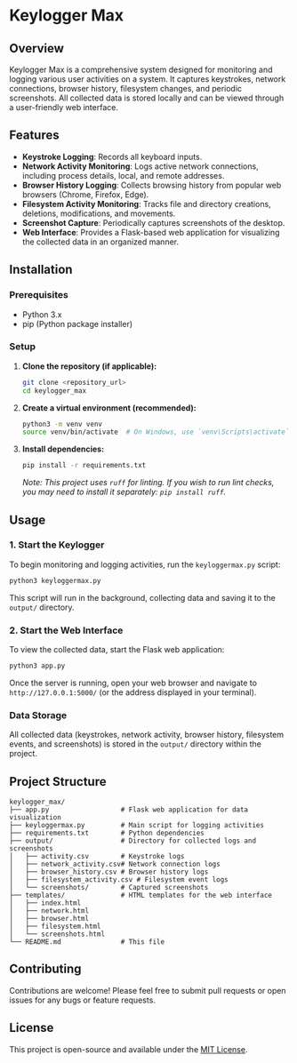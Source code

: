 # Keylogger Max

## Overview
Keylogger Max is a comprehensive system designed for monitoring and logging various user activities on a system. It captures keystrokes, network connections, browser history, filesystem changes, and periodic screenshots. All collected data is stored locally and can be viewed through a user-friendly web interface.

## Features
- **Keystroke Logging**: Records all keyboard inputs.
- **Network Activity Monitoring**: Logs active network connections, including process details, local, and remote addresses.
- **Browser History Logging**: Collects browsing history from popular web browsers (Chrome, Firefox, Edge).
- **Filesystem Activity Monitoring**: Tracks file and directory creations, deletions, modifications, and movements.
- **Screenshot Capture**: Periodically captures screenshots of the desktop.
- **Web Interface**: Provides a Flask-based web application for visualizing the collected data in an organized manner.

## Installation

### Prerequisites
- Python 3.x
- pip (Python package installer)

### Setup
1.  **Clone the repository (if applicable):**
    ```bash
    git clone <repository_url>
    cd keylogger_max
    ```
2.  **Create a virtual environment (recommended):**
    ```bash
    python3 -m venv venv
    source venv/bin/activate  # On Windows, use `venv\Scripts\activate`
    ```
3.  **Install dependencies:**
    ```bash
    pip install -r requirements.txt
    ```
    *Note: This project uses `ruff` for linting. If you wish to run lint checks, you may need to install it separately: `pip install ruff`.*

## Usage

### 1. Start the Keylogger
To begin monitoring and logging activities, run the `keyloggermax.py` script:
```bash
python3 keyloggermax.py
```
This script will run in the background, collecting data and saving it to the `output/` directory.

### 2. Start the Web Interface
To view the collected data, start the Flask web application:
```bash
python3 app.py
```
Once the server is running, open your web browser and navigate to `http://127.0.0.1:5000/` (or the address displayed in your terminal).

### Data Storage
All collected data (keystrokes, network activity, browser history, filesystem events, and screenshots) is stored in the `output/` directory within the project.

## Project Structure
```
keylogger_max/
├── app.py                  # Flask web application for data visualization
├── keyloggermax.py         # Main script for logging activities
├── requirements.txt        # Python dependencies
├── output/                 # Directory for collected logs and screenshots
│   ├── activity.csv        # Keystroke logs
│   ├── network_activity.csv# Network connection logs
│   ├── browser_history.csv # Browser history logs
│   ├── filesystem_activity.csv # Filesystem event logs
│   └── screenshots/        # Captured screenshots
├── templates/              # HTML templates for the web interface
│   ├── index.html
│   ├── network.html
│   ├── browser.html
│   ├── filesystem.html
│   └── screenshots.html
└── README.md               # This file
```

## Contributing
Contributions are welcome! Please feel free to submit pull requests or open issues for any bugs or feature requests.

## License
This project is open-source and available under the [MIT License](LICENSE).
